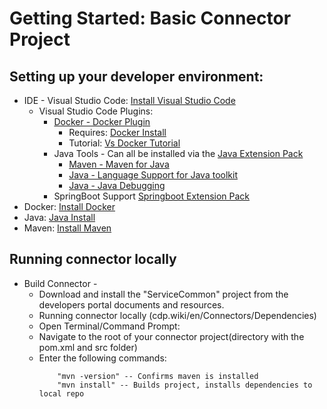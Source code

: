 # Getting Started: Basic Connector Project

## Setting up your developer environment: 
- IDE - Visual Studio Code: [Install Visual Studio Code](https://code.visualstudio.com)
    - Visual Studio Code Plugins: 
        - [Docker - Docker Plugin](https://marketplace.visualstudio.com/items?itemName=PeterJausovec.vscode-docker)
            - Requires: [Docker Install](https://docs.docker.com/install/)
            - Tutorial: [Vs Docker Tutorial](https://code.visualstudio.com/docs/java/java-container)
        - Java Tools - Can all be installed via the [Java Extension Pack](https://marketplace.visualstudio.com/items?itemName=vscjava.vscode-java-pack)
          - [Maven - Maven for Java](https://marketplace.visualstudio.com/items?itemName=vscjava.vscode-maven)
          - [Java - Language Support for Java toolkit](https://marketplace.visualstudio.com/items?itemName=redhat.java)
          - [Java - Java Debugging](https://marketplace.visualstudio.com/items?itemName=vscjava.vscode-java-debug)
        - SpringBoot Support [Springboot Extension Pack](https://marketplace.visualstudio.com/items?itemName=Pivotal.vscode-boot-dev-pack)
- Docker: [Install Docker](https://docs.docker.com/install/)
- Java: [Java Install](https://www.java.com/en/download/help/download_options.xml)
- Maven: [Install Maven](https://maven.apache.org/download.cgi)


## Running connector locally
- Build Connector - 
  - Download and install the "ServiceCommon" project from the developers portal documents and resources.
   - Running connector locally (cdp.wiki/en/Connectors/Dependencies)
  - Open Terminal/Command Prompt: 
  - Navigate to the root of your connector project(directory with the pom.xml and src folder)
  - Enter the following commands: 
    ``` 
        "mvn -version" -- Confirms maven is installed 
        "mvn install" -- Builds project, installs dependencies to local repo

    ```

